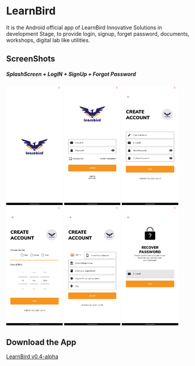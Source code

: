 # LearnBird
It is the Android official app of LearnBird Innovative Solutions in development Stage, to provide login, signup, forget password, documents, workshops, digital lab like utilities.
## ScreenShots
##### SplashScreen + LogIN + SignUp + Forgot Password
<img src=https://github.com/subho57/LearnBird/blob/master/Screenshots/SplashScreen.png height="320px">              <img src=https://github.com/subho57/LearnBird/blob/master/Screenshots/LogIn.png height="320px">             <img src=https://github.com/subho57/LearnBird/blob/master/Screenshots/SignUp1.png height="320px">             <img src=https://github.com/subho57/LearnBird/blob/master/Screenshots/SignUp2.png height="320px">             <img src=https://github.com/subho57/LearnBird/blob/master/Screenshots/SignUp3.png height="320px">             <img src=https://github.com/subho57/LearnBird/blob/master/Screenshots/ForgotPassword.png height="320px">

## Download the App
<a href=https://github.com/subho57/LearnBird/releases/download/v0.4/LearnBird.Login+Signup.apk>LearnBird v0.4-alpha</a>
